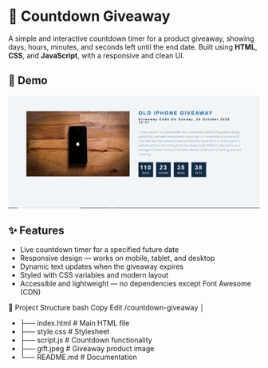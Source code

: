 # 🎁 Countdown Giveaway

A simple and interactive countdown timer for a product giveaway, showing days, hours, minutes, and seconds left until the end date. Built using **HTML**, **CSS**, and **JavaScript**, with a responsive and clean UI.

## 📸 Demo

<img src="./file/screenshot.PNG">

## ✨ Features

- Live countdown timer for a specified future date
- Responsive design — works on mobile, tablet, and desktop
- Dynamic text updates when the giveaway expires
- Styled with CSS variables and modern layout
- Accessible and lightweight — no dependencies except Font Awesome (CDN)

📁 Project Structure
bash
Copy
Edit
/countdown-giveaway
│
- ├── index.html       # Main HTML file
- ├── style.css        # Stylesheet
- ├── script.js        # Countdown functionality
- ├── gift.jpeg        # Giveaway product image
- └── README.md        # Documentation
